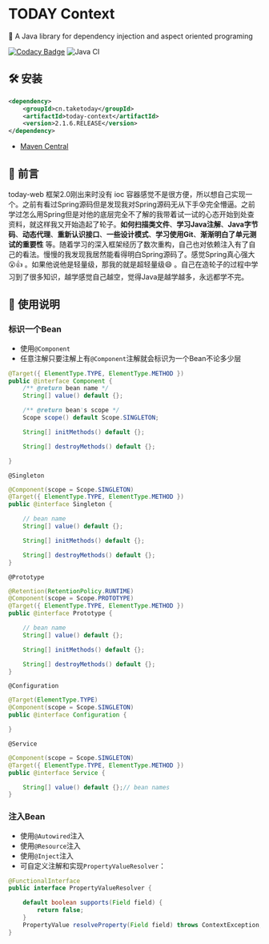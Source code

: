 # TODAY Context

🍎 A Java library for dependency injection and aspect oriented programing

[![Codacy Badge](https://api.codacy.com/project/badge/Grade/3ad5eed64065496fba9244d149820f67)](https://www.codacy.com/app/TAKETODAY/today-context?utm_source=github.com&amp;utm_medium=referral&amp;utm_content=TAKETODAY/today-context&amp;utm_campaign=Badge_Grade)
![Java CI](https://github.com/TAKETODAY/today-context/workflows/Java%20CI/badge.svg)


## 🛠️ 安装

```xml
<dependency>
    <groupId>cn.taketoday</groupId>
    <artifactId>today-context</artifactId>
    <version>2.1.6.RELEASE</version>
</dependency>
```
- [Maven Central](https://search.maven.org/artifact/cn.taketoday/today-context/2.1.6.RELEASE/jar)

## 🎉 前言

today-web 框架2.0刚出来时没有 ioc 容器感觉不是很方便，所以想自己实现一个。之前有看过Spring源码但是发现我对Spring源码无从下手😰完全懵逼。之前学过怎么用Spring但是对他的底层完全不了解的我带着试一试的心态开始到处查资料，就这样我又开始造起了轮子。**如何扫描类文件**、**学习Java注解**、**Java字节码**、**动态代理**、**重新认识接口**、**一些设计模式**、**学习使用Git**、**渐渐明白了单元测试的重要性** 等。随着学习的深入框架经历了数次重构，自己也对依赖注入有了自己的看法。慢慢的我发现我居然能看得明白Spring源码了。感觉Spring真心强大😮👍 。如果他说他是轻量级，那我的就是超轻量级😄 。自己在造轮子的过程中学习到了很多知识，越学感觉自己越空，觉得Java是越学越多，永远都学不完。


## 📝 使用说明

### 标识一个Bean
- 使用`@Component`
- 任意注解只要注解上有`@Component`注解就会标识为一个Bean不论多少层

```java
@Target({ ElementType.TYPE, ElementType.METHOD })
public @interface Component {
    /** @return bean name */
    String[] value() default {};

    /** @return bean's scope */
    Scope scope() default Scope.SINGLETON;

    String[] initMethods() default {};

    String[] destroyMethods() default {};

}
```

`@Singleton` 

```java
@Component(scope = Scope.SINGLETON)
@Target({ ElementType.TYPE, ElementType.METHOD })
public @interface Singleton {

    // bean name
    String[] value() default {};

    String[] initMethods() default {};

    String[] destroyMethods() default {};
}

```

`@Prototype`
```java
@Retention(RetentionPolicy.RUNTIME)
@Component(scope = Scope.PROTOTYPE)
@Target({ ElementType.TYPE, ElementType.METHOD })
public @interface Prototype {

    // bean name
    String[] value() default {};

    String[] initMethods() default {};

    String[] destroyMethods() default {};
}
```

`@Configuration`
```java
@Target(ElementType.TYPE)
@Component(scope = Scope.SINGLETON)
public @interface Configuration {

}
```
`@Service`
```java
@Component(scope = Scope.SINGLETON)
@Target({ ElementType.TYPE, ElementType.METHOD })
public @interface Service {

    String[] value() default {};// bean names
}
```

### 注入Bean
- 使用`@Autowired`注入
- 使用`@Resource`注入
- 使用`@Inject`注入
- 可自定义注解和实现`PropertyValueResolver`：

```java
@FunctionalInterface
public interface PropertyValueResolver {

    default boolean supports(Field field) {
        return false;
    }
    PropertyValue resolveProperty(Field field) throws ContextException;
}
```

